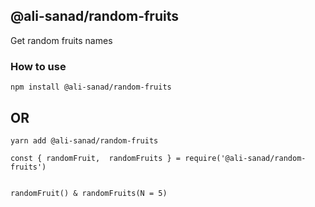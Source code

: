 ## @ali-sanad/random-fruits
Get random fruits names


### How to use

```
npm install @ali-sanad/random-fruits
```

## OR

```
yarn add @ali-sanad/random-fruits
```

```
const { randomFruit,  randomFruits } = require('@ali-sanad/random-fruits')


randomFruit() & randomFruits(N = 5)

```
